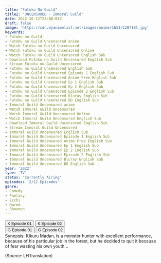 ```yaml
---
title: "Futoku No Guild"
title2: "UNCENSORED - Immoral Guild"
date: 2022-10-12T23:08:01Z
draft: false
image: 'https://cdn.myanimelist.net/images/anime/1651/128718l.jpg'
keywords:
- Futoku no Guild
- Futoku no Guild Uncensored anime
- Watch Futoku no Guild Uncensored
- Watch Futoku no Guild Uncensored Online
- Watch Futoku no Guild Uncensored English Sub
- Download Futoku no Guild Uncensored English Sub
- Stream Futoku no Guild Uncensored
- Futoku no Guild Uncensored English Sub
- Futoku no Guild Uncensored Episode 1 English Sub
- Futoku no Guild Uncensored Anime Free English Sub
- Futoku no Guild Uncensored Ep 1 English Sub
- Futoku no Guild Uncensored Ep 2 English Sub
- Futoku no Guild Uncensored Episode 2 English Sub
- Futoku no Guild Uncensored Bluray English Sub
- Futoku no Guild Uncensored BD English Sub
- Immoral Guild Uncensored anime
- Watch Immoral Guild Uncensored
- Watch Immoral Guild Uncensored Online
- Watch Immoral Guild Uncensored English Sub
- Download Immoral Guild Uncensored English Sub
- Stream Immoral Guild Uncensored
- Immoral Guild Uncensored English Sub
- Immoral Guild Uncensored Episode 1 English Sub
- Immoral Guild Uncensored Anime Free English Sub
- Immoral Guild Uncensored Ep 1 English Sub
- Immoral Guild Uncensored Ep 2 English Sub
- Immoral Guild Uncensored Episode 2 English Sub
- Immoral Guild Uncensored Bluray English Sub
- Immoral Guild Uncensored BD English Sub
year: '2022'
type: 'TV'
status: 'Currently Airing'
episodes: '2/12 Episodes'
genre:
- Comedy
- Fantasy
- Ecchi
- Harem
- Shounen
---
```


<div class="d-g gg-10">
<div class="d-g gg-5 gtc-r ai-c">
<button onclick="window.open('?kwf=anime/FutokuNoGuild/Futoku No Guild UNCEN - 01','_blank')">K Episode 01</button>
<button onclick="window.open('?kwf=anime/FutokuNoGuild/Futoku No Guild UNCEN - 02','_blank')">K Episode 02</button>
</div>
<div class="d-g gg-5 gtc-r ai-c">
<button onclick="window.open('?gog=futoku-no-guild-uncensored-episode-1','_blank')">G Episode 01</button>
<button onclick="window.open('?gog=futoku-no-guild-uncensored-episode-2','_blank')">G Episode 02</button>
</div>
</div>
<div class="bc-1 p-5 d-g gg-5">Synopsis: Kikuru Madan, is a monster hunter with excellent performance, because of his particular job in the forest, but he decided to quit it because of fear wasting his own youth...

(Source: LHTranslation)
</div>